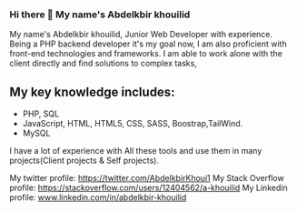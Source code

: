 ### Hi there 👋 My name's Abdelkbir khouilid

My name's Abdelkbir khouilid, Junior Web Developer with experience. Being a PHP backend developer it's my goal now, I am also proficient with front-end technologies and frameworks.
I am able to work alone with the client directly and find solutions to  complex tasks,

## My key knowledge includes:
- PHP, SQL
- JavaScript, HTML, HTML5, CSS, SASS, Boostrap,TailWind.
- MySQL


I have a lot of experience with All these tools and use them in many projects(Client projects & Self projects).

My twitter profile: https://twitter.com/AbdelkbirKhoui1 
My Stack Overflow profile: https://stackoverflow.com/users/12404562/a-khouilid 
My Linkedin profile: www.linkedin.com/in/abdelkbir-khouilid 

<!--
**khouilid/khouilid** is a ✨ _special_ ✨ repository because its `README.md` (this file) appears on your GitHub profile.

